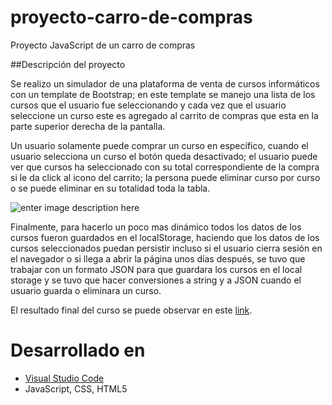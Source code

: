 # proyecto-carro-de-compras

Proyecto JavaScript de un carro de compras

##Descripción del proyecto

Se realizo un simulador de una plataforma de venta de cursos informáticos con un template de Bootstrap; en este template se manejo una lista de los cursos que el usuario fue seleccionando y cada vez que el usuario seleccione un curso este es agregado al carrito de compras que esta en la parte superior derecha de la pantalla.

Un usuario solamente puede comprar un curso en específico, cuando el usuario selecciona un curso el botón queda desactivado; el usuario puede ver que cursos ha seleccionado con su total correspondiente de la compra si le da click al icono del carrito; la persona puede eliminar curso por curso o se puede eliminar en su totalidad toda la tabla.

![enter image description here](https://ibb.co/hL4LXHs)

Finalmente, para hacerlo un poco mas dinámico todos los datos de los cursos fueron guardados en el localStorage, haciendo que los datos de los cursos seleccionados puedan persistir incluso si el usuario cierra sesión en el navegador o si llega a abrir la página unos días después, se tuvo que trabajar con un formato JSON para que guardara los cursos en el local storage y se tuvo que hacer conversiones a string y a JSON cuando el usuario guarda o eliminara un curso.

El resultado final del curso se puede observar en este [link](https://jsovalles.github.io/proyecto-carro-de-compras/).

# Desarrollado en

* [Visual Studio Code](https://code.visualstudio.com/)
* JavaScript, CSS, HTML5

